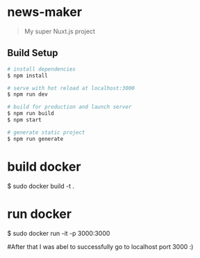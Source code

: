# news-maker

> My super Nuxt.js project

## Build Setup

``` bash
# install dependencies
$ npm install

# serve with hot reload at localhost:3000
$ npm run dev

# build for production and launch server
$ npm run build
$ npm start

# generate static project
$ npm run generate
```

# build docker
$ sudo docker build -t <image-name> .

# run docker
$ sudo docker run -it -p 3000:3000 <image-name>

#After that I was abel to successfully go to localhost port 3000 :)
